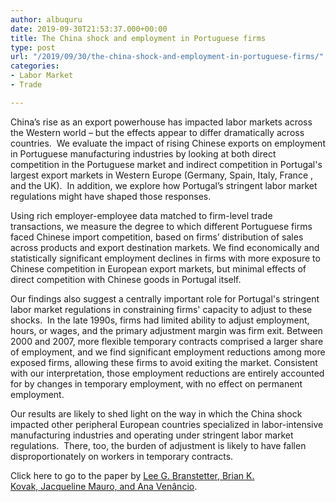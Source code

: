 ```yaml
---
author: albuquru
date: 2019-09-30T21:53:37.000+00:00
title: The China shock and employment in Portuguese firms
type: post
url: "/2019/09/30/the-china-shock-and-employment-in-portuguese-firms/"
categories:
- Labor Market
- Trade

---
```

China’s rise as an export powerhouse has impacted labor markets across the Western world – but the effects appear to differ dramatically across countries.  We evaluate the impact of rising Chinese exports on employment in Portuguese manufacturing industries by looking at both direct competition in the Portuguese market and indirect competition in Portugal's largest export markets in Western Europe (Germany, Spain, Italy, France , and the UK).  In addition, we explore how Portugal’s stringent labor market regulations might have shaped those responses.

Using rich employer-employee data matched to firm-level trade transactions, we measure the degree to which different Portuguese firms faced Chinese import competition, based on firms’ distribution of sales across products and export destination markets. We find economically and statistically significant employment declines in firms with more exposure to Chinese competition in European export markets, but minimal effects of direct competition with Chinese goods in Portugal itself.

Our findings also suggest a centrally important role for Portugal's stringent labor market regulations in constraining firms' capacity to adjust to these shocks.  In the late 1990s, firms had limited ability to adjust employment, hours, or wages, and the primary adjustment margin was firm exit. Between 2000 and 2007, more flexible temporary contracts comprised a larger share of employment, and we find significant employment reductions among more exposed firms, allowing these firms to avoid exiting the market. Consistent with our interpretation, those employment reductions are entirely accounted for by changes in temporary employment, with no effect on permanent employment.

Our results are likely to shed light on the way in which the China shock impacted other peripheral European countries specialized in labor-intensive manufacturing industries and operating under stringent labor market regulations.  There, too, the burden of adjustment is likely to have fallen disproportionately on workers in temporary contracts.

Click here to go to the paper by [Lee G. Branstetter, Brian K. Kovak, Jacqueline Mauro, and ](https://www.andrew.cmu.edu/user/bkovak/BKMV_portugal.pdf)[Ana Venâncio](https://www.andrew.cmu.edu/user/bkovak/BKMV_portugal.pdf).